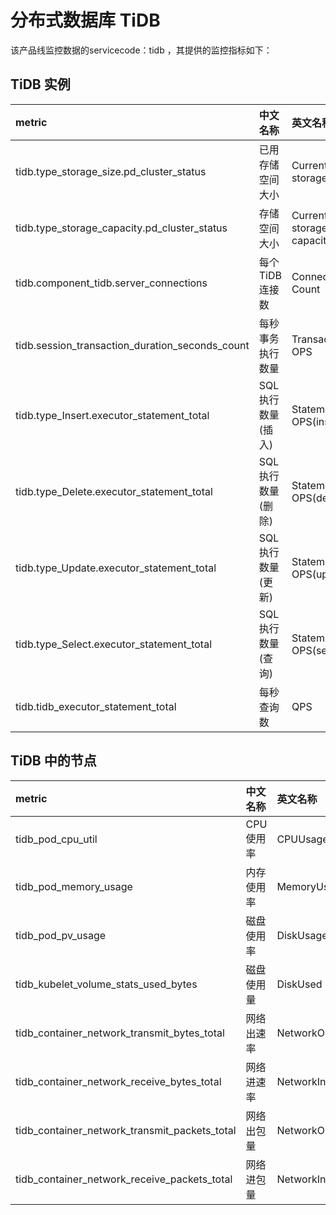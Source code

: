 # 分布式数据库 TiDB

该产品线监控数据的servicecode：tidb ，其提供的监控指标如下：

## TiDB 实例
|metric|中文名称|英文名称|单位|说明|
|:-|:-|:-|:-|:-|
|tidb.type_storage_size.pd_cluster_status|已用存储空间大小|Current storage size|GB||
|tidb.type_storage_capacity.pd_cluster_status|存储空间大小|Current storage capacity|GB||
|tidb.component_tidb.server_connections|每个TiDB连接数|Connection Count|个||
|tidb.session_transaction_duration_seconds_count|每秒事务执行数量|Transaction OPS|个||
|tidb.type_Insert.executor_statement_total|SQL执行数量(插入)|Statement OPS(insert)|个||
|tidb.type_Delete.executor_statement_total|SQL执行数量(删除)|Statement OPS(delete)|个||
|tidb.type_Update.executor_statement_total|SQL执行数量(更新)|Statement OPS(update)|个||
|tidb.type_Select.executor_statement_total|SQL执行数量(查询)|Statement OPS(select)|个||
|tidb.tidb_executor_statement_total|每秒查询数|QPS|个||

## TiDB 中的节点

|metric|中文名称|英文名称|单位|备注|
|:--|:--|:--|:--|:--|
|tidb_pod_cpu_util|CPU使用率|CPUUsage|%|
|tidb_pod_memory_usage|内存使用率|MemoryUsage|%|
|tidb_pod_pv_usage|磁盘使用率|DiskUsage|%|
|tidb_kubelet_volume_stats_used_bytes|磁盘使用量|DiskUsed|GB|
|tidb_container_network_transmit_bytes_total|网络出速率|NetworkOutboundRate|Kbps|
|tidb_container_network_receive_bytes_total|网络进速率|NetworkInboundRate|Kbps|
|tidb_container_network_transmit_packets_total|网络出包量|NetworkOutboundPackets|个/s|
|tidb_container_network_receive_packets_total|网络进包量|NetworkInboundPackets|个/s|
